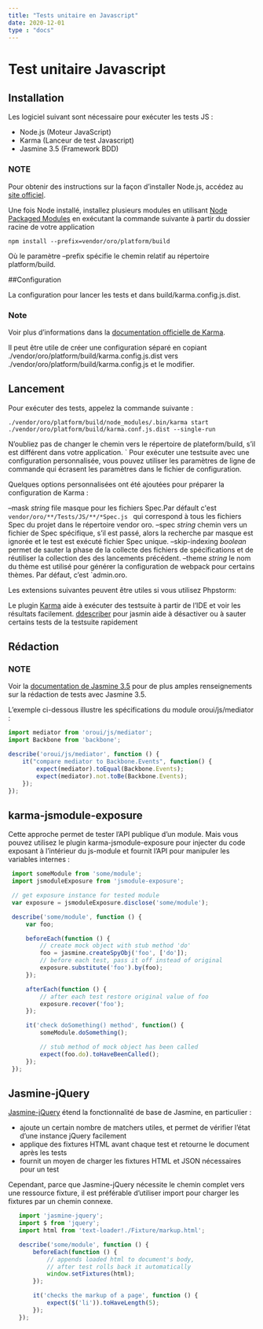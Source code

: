 ```yaml
---
title: "Tests unitaire en Javascript"
date: 2020-12-01
type : "docs"
---
```


# Test unitaire Javascript
## Installation
Les logiciel suivant sont nécessaire pour exécuter les tests JS :

- Node.js (Moteur JavaScript)
- Karma (Lanceur de test Javascript)
- Jasmine 3.5 (Framework BDD)

### NOTE
Pour obtenir des instructions sur la façon d’installer Node.js, accédez au [site officiel](https://nodejs.org/en/download/).

Une fois Node installé, installez plusieurs modules en utilisant [Node Packaged Modules](https://npmjs.org/) en exécutant la commande suivante à partir du dossier racine de votre application

`npm install --prefix=vendor/oro/platform/build`

Où le paramètre –prefix spécifie le chemin relatif au répertoire platform/build.

##Configuration

La configuration pour lancer les tests et dans build/karma.config.js.dist.

### Note 
Voir plus d’informations dans la [documentation officielle de Karma](http://karma-runner.github.io/4.0/config/configuration-file.html).

Il peut être utile de créer une configuration séparé en copiant ./vendor/oro/platform/build/karma.config.js.dist vers ./vendor/oro/platform/build/karma.config.js et le modifier.

## Lancement

Pour exécuter des tests, appelez la commande suivante :

```
./vendor/oro/platform/build/node_modules/.bin/karma start ./vendor/oro/platform/build/karma.conf.js.dist --single-run
```

N’oubliez pas de changer le chemin vers le répertoire de plateform/build, s’il est différent dans votre application.
`
Pour exécuter une testsuite avec une configuration personnalisée, vous pouvez utiliser les paramètres de ligne de commande qui écrasent les paramètres dans le fichier de configuration.

Quelques options personnalisées ont été ajoutées pour préparer la configuration de Karma :

–mask _string_ file masque pour les fichiers Spec.Par défault c'est `vendor/oro/**/Tests/JS/**/*Spec.js ` qui correspond à tous les fichiers Spec du projet dans le répertoire vendor oro.
–spec _string_ chemin vers un fichier de Spec spécifique, s’il est passé, alors la recherche par masque est ignorée et le test est exécuté fichier Spec unique.
–skip-indexing _boolean_ permet de sauter la phase de la collecte des fichiers de spécifications et de réutiliser la collection des des lancements précédent.
–theme _string_ le nom du thème est utilisé pour générer la configuration de webpack pour certains thèmes. Par défaut, c’est `admin.oro.

Les extensions suivantes peuvent être utiles si vous utilisez Phpstorm:

Le plugin [Karma](https://plugins.jetbrains.com/plugin/7287-karma) aide à exécuter des testsuite à partir de l’IDE et voir les résultats facilement.
[ddescriber](https://plugins.jetbrains.com/plugin/7233-ddescriber-for-jasmine) pour jasmin aide à désactiver ou à sauter certains tests de la testsuite rapidement

## Rédaction

### NOTE

Voir la [documentation de Jasmine 3.5](https://jasmine.github.io/api/3.5/global) pour de plus amples renseignements sur la rédaction de tests avec Jasmine 3.5.

L’exemple ci-dessous illustre les spécifications du module oroui/js/mediator :

````javascript
import mediator from 'oroui/js/mediator';
import Backbone from 'backbone';

describe('oroui/js/mediator', function () {
    it("compare mediator to Backbone.Events", function() {
        expect(mediator).toEqual(Backbone.Events);
        expect(mediator).not.toBe(Backbone.Events);
    });
});
````

## karma-jsmodule-exposure

Cette approche permet de tester l’API publique d’un module.
Mais vous pouvez utilisez le plugin karma-jsmodule-exposure pour injecter du code exposant à l’intérieur
du js-module et fournit l’API pour manipuler les variables internes :

````javascript
 import someModule from 'some/module';
 import jsmoduleExposure from 'jsmodule-exposure';

 // get exposure instance for tested module
 var exposure = jsmoduleExposure.disclose('some/module');

 describe('some/module', function () {
     var foo;

     beforeEach(function () {
         // create mock object with stub method 'do'
         foo = jasmine.createSpyObj('foo', ['do']);
         // before each test, pass it off instead of original
         exposure.substitute('foo').by(foo);
     });

     afterEach(function () {
         // after each test restore original value of foo
         exposure.recover('foo');
     });

     it('check doSomething() method', function() {
         someModule.doSomething();

         // stub method of mock object has been called
         expect(foo.do).toHaveBeenCalled();
     });
 });
````

## Jasmine-jQuery

[Jasmine-jQuery](https://github.com/velesin/jasmine-jquery) étend la fonctionnalité de base de Jasmine, en particulier :

- ajoute un certain nombre de matchers utiles, et permet de vérifier l’état d’une instance jQuery facilement
- applique des fixtures HTML avant chaque test et retourne le document après les tests
- fournit un moyen de charger les fixtures HTML et JSON nécessaires pour un test

Cependant, parce que Jasmine-jQuery nécessite le chemin complet vers une ressource fixture, il est préférable d’utiliser import pour charger les fixtures par un chemin connexe.

````javascript
   import 'jasmine-jquery';
   import $ from 'jquery';
   import html from 'text-loader!./Fixture/markup.html';

   describe('some/module', function () {
       beforeEach(function () {
           // appends loaded html to document's body,
           // after test rolls back it automatically
           window.setFixtures(html);
       });

       it('checks the markup of a page', function () {
           expect($('li')).toHaveLength(5);
       });
   });
````
